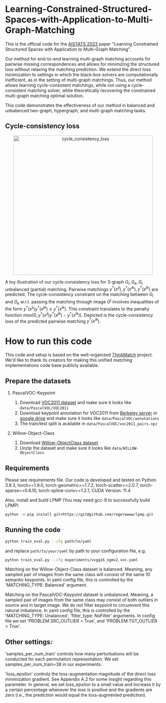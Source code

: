 # Learning-Constrained-Structured-Spaces-with-Application-to-Multi-Graph-Matching
This is the official code for the [AISTATS 2023](https://proceedings.mlr.press/v206/indelman23a/indelman23a.pdf) paper "Learning Constrained Structured Spaces with Application to Multi-Graph Matching".

Our method for end-to-end learning multi-graph matching accounts for pairwise missing correspondences and allows for minimizing the structured loss without relaxing the matching prediction. We extend the direct loss minimization to settings in which the black-box solvers are computationally inefficient, as in the setting of multi-graph matchings. Thus, our method allows learning cycle-consistent matchings, while not using a cycle-consistent matching solver, while theoretically recovering the constrained multi-graph matching optimal solution.

This code demonstrates the effectiveness of our method in balanced and unbalanced two-graph, hypergraph, and multi-graph matching tasks.

## Cycle-consistency loss
<p align="center">
  <img src="https://user-images.githubusercontent.com/46455293/217747708-2454dc59-e18f-4364-b15d-4a7b1f73663c.svg" width="450" title="cycle_consistency_loss">
</p>


A toy illustration of our cycle-consistency loss for 3-graph $G_i, G_k, G_j$ unbalanced (partial) matching. Pairwise matchings $y^{\ast}(x^{ij}),y^{\ast}(x^{ik}),y^{\ast}(x^{jk})$ are predicted. 
The cycle-consistency constraint on the matching between $G_i$ and $G_k$ w.r.t. passing the matching through image $G^j$ involves inequalities of the form $y^{\ast}(x^{ij})y^{\ast}(x^{jk}) \le y^{\ast}(x^{ik})$. This constraint translates to the penalty function $max(0, y^{\ast}(x^{ij})y^{\ast}(x^{jk}) -y^{\ast}(x^{ik}))$. Depicted is the cycle-consistency loss of the predicted pairwise matching $y^{\ast}(x^{ik})$. 


# How to run this code

This code and setup is based on the well-organized [ThinkMatch](https://github.com/Thinklab-SJTU/ThinkMatch) project. We'd like to thank its creators for making this  unified matching implementations code base publicly available.

## Prepare the datasets

1. PascalVOC-Keypoint
    1. Download [VOC2011 dataset](http://host.robots.ox.ac.uk/pascal/VOC/voc2011/index.html) and make sure it looks like ``data/PascalVOC/VOC2011``
    1. Download keypoint annotation for VOC2011 from [Berkeley server](https://www2.eecs.berkeley.edu/Research/Projects/CS/vision/shape/poselets/voc2011_keypoints_Feb2012.tgz) or [google drive](https://drive.google.com/open?id=1D5o8rmnY1-DaDrgAXSygnflX5c-JyUWR) and make sure it looks like ``data/PascalVOC/annotations``
    1. The train/test split is available in ``data/PascalVOC/voc2011_pairs.npz``

1. Willow-Object-Class
    1. Download [Willow-ObjectClass dataset](http://www.di.ens.fr/willow/research/graphlearning/WILLOW-ObjectClass_dataset.zip)
    1. Unzip the dataset and make sure it looks like ``data/WILLOW-ObjectClass``

## Requirements
Please see requirements file. Our code is developed and tested on Python 3.8.3, torch==1.9.0, torch-geometric==1.7.2, torch-scatter==2.0.7, torch-sparse==0.6.10, torch-spline-conv==1.2.1, CUDA Version: 11.4

Also, install and build LPMP (You may need gcc-9 to successfully build LPMP)
```bash 
python -m pip install git+https://git@github.com/rogerwwww/lpmp.git 
```

## Running the code 
```bash
python train_eval.py --cfg path/to/yaml
```

and replace ``path/to/your/yaml`` by path to your configuration file, e.g.
```bash
python train_eval.py --cfg experiments/vvgg16_ngmv2_voc.yaml
```

Matching on the Willow-Object-Class dataset is balanced. Meaning, any sampled pair of images from the same class will consist of the same 10 semantic keypoints.
In yaml config file, this is controlled by the 'MATCHING_TYPE: Balanced' argument.

Matching on the PascalVOC-Keypoint dataset is unbalanced. Meaning, a sampled pair of images from the same class may consist of both outliers in source and in target image. We do not filter keypoint to circumvent this natural imbalance. 
In yaml config file, this is controlled by the 'MATCHING_TYPE: Unalanced', 'filter_type: NoFilter' arguments.
In config file we set 'PROBLEM.SRC_OUTLIER = True', and 'PROBLEM.TGT_OUTLIER = True'.

## Other settings:

'samples_per_num_train' controls how many perturbations will be conducted for each permutation representation. We set samples_per_num_train=38 in our experiments.

'loss_epsilon' controls the loss-augmentation magnitude of the direct loss minimization gradient. See Appendix A.2 for some insight regarding this parameter.  In general, we set loss_epsilon to a small value and increase it by a certain percentage whenever the loss is positive and the gradients are zero (i.e., the prediction would equal the loss-augmented prediction).
